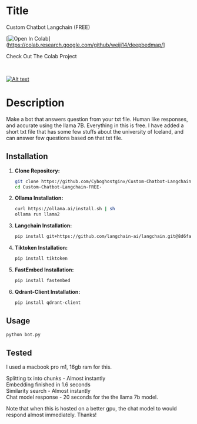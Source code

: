 # Title

Custom Chatbot Langchain (FREE)

[![Open In Colab](https://colab.research.google.com/assets/colab-badge.svg)](https://colab.research.google.com/github/weiji14/deepbedmap/]
<p>Check Out The Colab Project</p>
<br>

[![Alt text](https://img.youtube.com/vi/PB7w9zhs9XM/0.jpg)](https://www.youtube.com/watch?v=PB7w9zhs9XM)

# Description

Make a bot that answers question from your txt file. Human like responses, and accurate using the llama 7B. Everything in this is free.
I have added a short txt file that has some few stuffs about the university of Iceland, and can answer few questions based on that txt file.

## Installation
1. **Clone Repository:**
    ```bash
    git clone https://github.com/Cyboghostginx/Custom-Chatbot-Langchain-FREE-.git
    cd Custom-Chatbot-Langchain-FREE-
    ```

2. **Ollama Installation:**
    ```bash
    curl https://ollama.ai/install.sh | sh
    ollama run llama2
    ```

3. **Langchain Installation:**
    ```bash
    pip install git+https://github.com/langchain-ai/langchain.git@8d6faf56657070137a16669bc2420a08a5ab7f24#subdirectory=libs/langchain
    ```

4. **Tiktoken Installation:**
    ```bash
    pip install tiktoken
    ```

5. **FastEmbed Installation:**
    ```bash
    pip install fastembed
    ```

6. **Qdrant-Client Installation:**
    ```bash
    pip install qdrant-client
    ```

## Usage

```bash
python bot.py
```

## Tested

I used a macbook pro m1, 16gb ram for this.

Splitting tx into chunks - Almost instantly<br>
Embedding finished in 1.6 seconds<br>
Similarity search - Almost instantly<br>
Chat model response - 20 seconds for the the llama 7b model.<br>

Note that when this is hosted on a better gpu, the chat model to would respond almost immediately.
Thanks!
